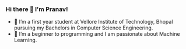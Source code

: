 ### Hi there 👋 I'm Pranav!




- 🔭 I’m a first year student at Vellore Institute of Technology, Bhopal pursuing my Bachelors in Computer Science Engineering.
- 🌱 I’m a beginner to programming and I am passionate about Machine Learning.

